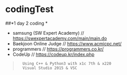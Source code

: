 # codingTest

##*1 day 2 coding *

- samsung (SW Expert Academy) // https://swexpertacademy.com/main/main.do
- Baekjoon Online Judge       // https://www.acmicpc.net/
- programmers                 // https://programmers.co.kr/
- CodeUp                      // https://codeup.kr/index.php

>       Using C++ & Python3 with x1c 7th & x220
>       Visual Studio 2015 & VSC
